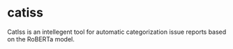 # catiss
CatIss is an intellegent tool for automatic categorization issue reports based on the RoBERTa model.
